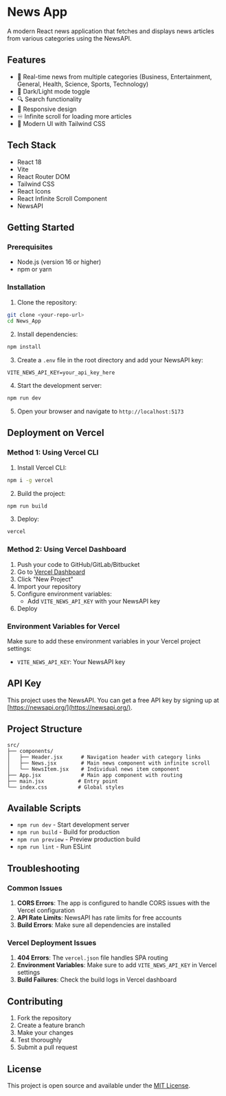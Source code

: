 # News App

A modern React news application that fetches and displays news articles from various categories using the NewsAPI.

## Features

- 📰 Real-time news from multiple categories (Business, Entertainment, General, Health, Science, Sports, Technology)
- 🌙 Dark/Light mode toggle
- 🔍 Search functionality
- 📱 Responsive design
- ♾️ Infinite scroll for loading more articles
- 🎨 Modern UI with Tailwind CSS

## Tech Stack

- React 18
- Vite
- React Router DOM
- Tailwind CSS
- React Icons
- React Infinite Scroll Component
- NewsAPI

## Getting Started

### Prerequisites

- Node.js (version 16 or higher)
- npm or yarn

### Installation

1. Clone the repository:
```bash
git clone <your-repo-url>
cd News_App
```

2. Install dependencies:
```bash
npm install
```

3. Create a `.env` file in the root directory and add your NewsAPI key:
```env
VITE_NEWS_API_KEY=your_api_key_here
```

4. Start the development server:
```bash
npm run dev
```

5. Open your browser and navigate to `http://localhost:5173`

## Deployment on Vercel

### Method 1: Using Vercel CLI

1. Install Vercel CLI:
```bash
npm i -g vercel
```

2. Build the project:
```bash
npm run build
```

3. Deploy:
```bash
vercel
```

### Method 2: Using Vercel Dashboard

1. Push your code to GitHub/GitLab/Bitbucket
2. Go to [Vercel Dashboard](https://vercel.com/dashboard)
3. Click "New Project"
4. Import your repository
5. Configure environment variables:
   - Add `VITE_NEWS_API_KEY` with your NewsAPI key
6. Deploy

### Environment Variables for Vercel

Make sure to add these environment variables in your Vercel project settings:

- `VITE_NEWS_API_KEY`: Your NewsAPI key

## API Key

This project uses the NewsAPI. You can get a free API key by signing up at [https://newsapi.org/](https://newsapi.org/).

## Project Structure

```
src/
├── components/
│   ├── Header.jsx      # Navigation header with category links
│   ├── News.jsx        # Main news component with infinite scroll
│   └── NewsItem.jsx    # Individual news item component
├── App.jsx             # Main app component with routing
├── main.jsx           # Entry point
└── index.css          # Global styles
```

## Available Scripts

- `npm run dev` - Start development server
- `npm run build` - Build for production
- `npm run preview` - Preview production build
- `npm run lint` - Run ESLint

## Troubleshooting

### Common Issues

1. **CORS Errors**: The app is configured to handle CORS issues with the Vercel configuration
2. **API Rate Limits**: NewsAPI has rate limits for free accounts
3. **Build Errors**: Make sure all dependencies are installed

### Vercel Deployment Issues

1. **404 Errors**: The `vercel.json` file handles SPA routing
2. **Environment Variables**: Make sure to add `VITE_NEWS_API_KEY` in Vercel settings
3. **Build Failures**: Check the build logs in Vercel dashboard

## Contributing

1. Fork the repository
2. Create a feature branch
3. Make your changes
4. Test thoroughly
5. Submit a pull request

## License

This project is open source and available under the [MIT License](LICENSE).
